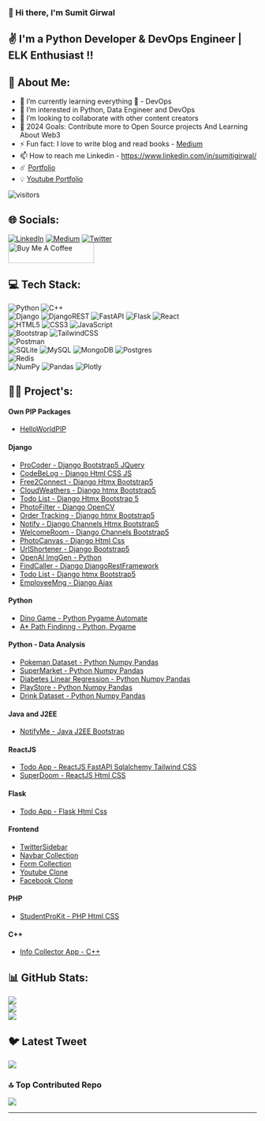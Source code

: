 ### 👋 Hi there, I'm Sumit Girwal

## ✌️ I'm a Python Developer & DevOps Engineer | ELK Enthusiast !!

## 💫 About Me:

- 🌱 I’m currently learning everything 🤣 - DevOps
- 👀 I’m interested in Python, Data Engineer and DevOps
- 🤝 I’m looking to collaborate with other content creators
- 🥅 2024 Goals: Contribute more to Open Source projects And Learning About Web3
- ⚡ Fun fact: I love to write blog and read books - [Medium](https://medium.com/@devsumitg)
- 📫 How to reach me Linkedin - https://www.linkedin.com/in/sumitigirwal/
- ☄️ [Portfolio](https://sumitgirwal.github.io/portfolio/)
- 💡 [Youtube Portfolio](https://sumitgirwal.github.io/YoutubePortfolio/)

![visitors](https://visitor-badge.laobi.icu/badge?page_id=sumitgirwal.sumitgirwal)

## 🌐 Socials:

[![LinkedIn](https://img.shields.io/badge/LinkedIn-%230077B5.svg?logo=linkedin&logoColor=white)](https://linkedin.com/in/sumitgirwal) [![Medium](https://img.shields.io/badge/Medium-12100E?logo=medium&logoColor=white)](https://medium.com/@devsumitg) [![Twitter](https://img.shields.io/badge/Twitter-%231DA1F2.svg?logo=Twitter&logoColor=white)](https://twitter.com/devsumitg)
<br/>
<a href="https://www.buymeacoffee.com/devsumitg" target="_blank"><img src="https://cdn.buymeacoffee.com/buttons/default-orange.png" alt="Buy Me A Coffee" height="41" width="174"></a>

## 💻 Tech Stack:

![Python](https://img.shields.io/badge/python-3670A0?style=for-the-badge&logo=python&logoColor=ffdd54) ![C++](https://img.shields.io/badge/c++-%2300599C.svg?style=for-the-badge&logo=c%2B%2B&logoColor=white) <br />
![Django](https://img.shields.io/badge/django-%23092E20.svg?style=for-the-badge&logo=django&logoColor=white) ![DjangoREST](https://img.shields.io/badge/DJANGO-REST-ff1709?style=for-the-badge&logo=django&logoColor=white&color=ff1709&labelColor=gray) ![FastAPI](https://img.shields.io/badge/FastAPI-005571?style=for-the-badge&logo=fastapi) ![Flask](https://img.shields.io/badge/flask-%23000.svg?style=for-the-badge&logo=flask&logoColor=white) ![React](https://img.shields.io/badge/react-%2320232a.svg?style=for-the-badge&logo=react&logoColor=%2361DAFB) <br />
![HTML5](https://img.shields.io/badge/html5-%23E34F26.svg?style=for-the-badge&logo=html5&logoColor=white) ![CSS3](https://img.shields.io/badge/css3-%231572B6.svg?style=for-the-badge&logo=css3&logoColor=white) ![JavaScript](https://img.shields.io/badge/javascript-%23323330.svg?style=for-the-badge&logo=javascript&logoColor=%23F7DF1E) <br />
![Bootstrap](https://img.shields.io/badge/bootstrap-%23563D7C.svg?style=for-the-badge&logo=bootstrap&logoColor=white) ![TailwindCSS](https://img.shields.io/badge/tailwindcss-%2338B2AC.svg?style=for-the-badge&logo=tailwind-css&logoColor=white) <br />
![Postman](https://img.shields.io/badge/Postman-FF6C37?style=for-the-badge&logo=postman&logoColor=white) <br />
![SQLite](https://img.shields.io/badge/sqlite-%2307405e.svg?style=for-the-badge&logo=sqlite&logoColor=white) ![MySQL](https://img.shields.io/badge/mysql-%2300f.svg?style=for-the-badge&logo=mysql&logoColor=white) ![MongoDB](https://img.shields.io/badge/MongoDB-%234ea94b.svg?style=for-the-badge&logo=mongodb&logoColor=white) ![Postgres](https://img.shields.io/badge/postgres-%23316192.svg?style=for-the-badge&logo=postgresql&logoColor=white) <br />
![Redis](https://img.shields.io/badge/redis-%23DD0031.svg?style=for-the-badge&logo=redis&logoColor=white) <br />
![NumPy](https://img.shields.io/badge/numpy-%23013243.svg?style=for-the-badge&logo=numpy&logoColor=white) ![Pandas](https://img.shields.io/badge/pandas-%23150458.svg?style=for-the-badge&logo=pandas&logoColor=white) ![Plotly](https://img.shields.io/badge/Plotly-%233F4F75.svg?style=for-the-badge&logo=plotly&logoColor=white)

## 🧑‍💻 Project's:

#### Own PIP Packages

- [HelloWorldPIP](https://pypi.org/project/helloworldpip/)

#### Django

- [ProCoder - Django Bootstrap5 JQuery](https://github.com/sumitgirwal/ProCoder-Officials)
- [CodeBeLog - Django Html CSS JS](https://github.com/sumitgirwal/CodeBeLog)
- [Free2Connect - Django Htmx Bootstrap5](https://github.com/sumitgirwal/Free2Connect)
- [CloudWeathers - Django htmx Bootstrap5](https://github.com/sumitgirwal/CloudWeathers)
- [Todo List - Django Htmx Bootstrap 5](https://github.com/sumitgirwal/Todo-List)
- [PhotoFilter - Django OpenCV](https://github.com/sumitgirwal/PhotoFilter-Django-OpenCV)
- [Order Tracking - Django htmx Bootstrap5](https://github.com/sumitgirwal/OrderTracker)
- [Notify - Django Channels Htmx Bootstrap5](https://github.com/sumitgirwal/Notify)
- [WelcomeRoom - Django Channels Bootstrap5](https://github.com/sumitgirwal/Welcome-Room)
- [PhotoCanvas - Django Html Css](https://github.com/sumitgirwal/PhotoCanvas-Django)
- [UrlShortener - Django Bootstrap5](https://github.com/sumitgirwal/UrlShortener)
- [OpenAI ImgGen - Python](https://github.com/sumitgirwal/OpenAI-Image-Gen)
- [FindCaller - Django DjangoRestFramework](https://github.com/sumitgirwal/FindCaller)
- [Todo List - Django htmx Bootstrap5](https://github.com/sumitgirwal/Todo-List)
- [EmployeeMng - Django Ajax](https://github.com/sumitgirwal/EmployeeMng-Django-Ajax)

#### Python

- [Dino Game - Python Pygame Automate](https://github.com/sumitgirwal/Dino-Game-Automate-Python)
- [A\* Path Findinng - Python, Pygame](https://github.com/sumitgirwal/A-Star-Path-Find-Algo-Python)

#### Python - Data Analysis

- [Pokeman Dataset - Python Numpy Pandas](https://github.com/sumitgirwal/pokemon-dataset-data-analysis)
- [SuperMarket - Python Numpy Pandas](https://github.com/sumitgirwal/super-market-research)
- [Diabetes Linear Regression - Python Numpy Pandas](https://github.com/sumitgirwal/diabetes-linear-regression-ML)
- [PlayStore - Python Numpy Pandas](https://github.com/sumitgirwal/google-play-store-data-analysis)
- [Drink Dataset - Python Numpy Pandas](https://github.com/sumitgirwal/drinks-dataset-data-analysis)

#### Java and J2EE

- [NotifyMe - Java J2EE Bootstrap](https://github.com/sumitgirwal/notifyme-j2ee)

#### ReactJS

- [Todo App - ReactJS FastAPI Sqlalchemy Tailwind CSS](https://github.com/sumitgirwal/Todo-App)
- [SuperDoom - ReactJS Html CSS](https://github.com/sumitgirwal/SuperDoom)

#### Flask

- [Todo App - Flask Html Css](https://github.com/sumitgirwal/Todo-App-Python-Flask)

#### Frontend

- [TwitterSidebar](https://github.com/sumitgirwal/TwitterSidebar)
- [Navbar Collection](https://github.com/sumitgirwal/Navbar-Collection)
- [Form Collection](https://github.com/sumitgirwal/Form-Collection)
- [Youtube Clone](https://github.com/sumitgirwal/YoutubePortfolio)
- [Facebook Clone](https://github.com/sumitgirwal/FacebookLoginSignupClone)

#### PHP

- [StudentProKit - PHP Html CSS](https://github.com/sumitgirwal/Student-Pro-Kit)

#### C++

- [Info Collector App - C++](https://github.com/sumitgirwal/Info-Collector-CPP-Project)

## 📊 GitHub Stats:

![](https://github-readme-stats.vercel.app/api?username=sumitgirwal&theme=dark&hide_border=false&include_all_commits=true&count_private=true)<br/>
![](https://github-readme-streak-stats.herokuapp.com/?user=sumitgirwal&theme=dark&hide_border=false)<br/>
![](https://github-readme-stats.vercel.app/api/top-langs/?username=sumitgirwal&theme=dark&hide_border=false&include_all_commits=true&count_private=true&layout=compact)

## 🐦 Latest Tweet

[![](https://gtce.itsvg.in/api?username=devsumitg)](https://github.com/VishwaGauravIn/github-twitter-card-embed)

### 🔝 Top Contributed Repo

![](https://github-contributor-stats.vercel.app/api?username=sumitgirwal&limit=5&theme=dark&combine_all_yearly_contributions=true)

<!-- Proudly created with GPRM ( https://gprm.itsvg.in ) -->

---
